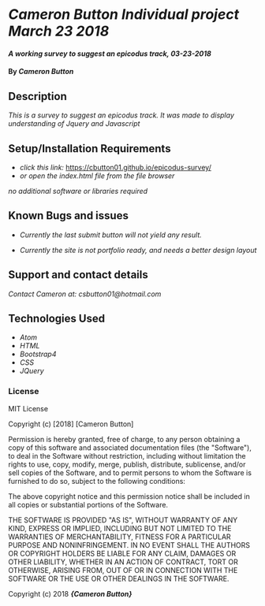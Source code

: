 # _Cameron Button Individual project March 23 2018_

#### _A working survey to suggest an epicodus track, 03-23-2018_

#### By _**Cameron Button**_

## Description

_This is a survey to suggest an epicodus track.  It was made to display understanding of Jquery and Javascript_

## Setup/Installation Requirements

* _click this link:_ https://cbutton01.github.io/epicodus-survey/
* _or open the index.html file from the file browser_


_no additional software or libraries required_

## Known Bugs and issues

* _Currently the last submit button will not yield any result._

* _Currently the site is not portfolio ready, and needs a better design layout_

## Support and contact details

_Contact Cameron at: csbutton01@hotmail.com_

## Technologies Used

* _Atom_
* _HTML_
* _Bootstrap4_
* _CSS_
* _JQuery_

### License

MIT License

Copyright (c) [2018] [Cameron Button]

Permission is hereby granted, free of charge, to any person obtaining a copy
of this software and associated documentation files (the "Software"), to deal
in the Software without restriction, including without limitation the rights
to use, copy, modify, merge, publish, distribute, sublicense, and/or sell
copies of the Software, and to permit persons to whom the Software is
furnished to do so, subject to the following conditions:

The above copyright notice and this permission notice shall be included in all
copies or substantial portions of the Software.

THE SOFTWARE IS PROVIDED "AS IS", WITHOUT WARRANTY OF ANY KIND, EXPRESS OR
IMPLIED, INCLUDING BUT NOT LIMITED TO THE WARRANTIES OF MERCHANTABILITY,
FITNESS FOR A PARTICULAR PURPOSE AND NONINFRINGEMENT. IN NO EVENT SHALL THE
AUTHORS OR COPYRIGHT HOLDERS BE LIABLE FOR ANY CLAIM, DAMAGES OR OTHER
LIABILITY, WHETHER IN AN ACTION OF CONTRACT, TORT OR OTHERWISE, ARISING FROM,
OUT OF OR IN CONNECTION WITH THE SOFTWARE OR THE USE OR OTHER DEALINGS IN THE
SOFTWARE.

Copyright (c) 2018 **_{Cameron Button}_**
